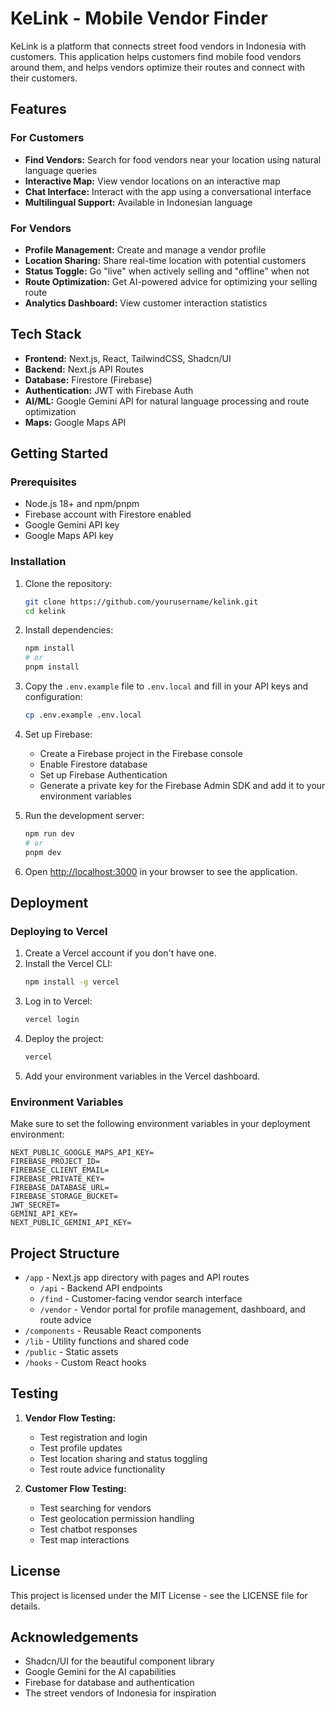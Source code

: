 # KeLink - Mobile Vendor Finder

KeLink is a platform that connects street food vendors in Indonesia with customers. This application helps customers find mobile food vendors around them, and helps vendors optimize their routes and connect with their customers.

## Features

### For Customers

- **Find Vendors:** Search for food vendors near your location using natural language queries
- **Interactive Map:** View vendor locations on an interactive map
- **Chat Interface:** Interact with the app using a conversational interface
- **Multilingual Support:** Available in Indonesian language

### For Vendors

- **Profile Management:** Create and manage a vendor profile
- **Location Sharing:** Share real-time location with potential customers
- **Status Toggle:** Go "live" when actively selling and "offline" when not
- **Route Optimization:** Get AI-powered advice for optimizing your selling route
- **Analytics Dashboard:** View customer interaction statistics

## Tech Stack

- **Frontend:** Next.js, React, TailwindCSS, Shadcn/UI
- **Backend:** Next.js API Routes
- **Database:** Firestore (Firebase)
- **Authentication:** JWT with Firebase Auth
- **AI/ML:** Google Gemini API for natural language processing and route optimization
- **Maps:** Google Maps API

## Getting Started

### Prerequisites

- Node.js 18+ and npm/pnpm
- Firebase account with Firestore enabled
- Google Gemini API key
- Google Maps API key

### Installation

1. Clone the repository:

   ```bash
   git clone https://github.com/yourusername/kelink.git
   cd kelink
   ```

2. Install dependencies:

   ```bash
   npm install
   # or
   pnpm install
   ```

3. Copy the `.env.example` file to `.env.local` and fill in your API keys and configuration:

   ```bash
   cp .env.example .env.local
   ```

4. Set up Firebase:

   - Create a Firebase project in the Firebase console
   - Enable Firestore database
   - Set up Firebase Authentication
   - Generate a private key for the Firebase Admin SDK and add it to your environment variables

5. Run the development server:

   ```bash
   npm run dev
   # or
   pnpm dev
   ```

6. Open [http://localhost:3000](http://localhost:3000) in your browser to see the application.

## Deployment

### Deploying to Vercel

1. Create a Vercel account if you don't have one.
2. Install the Vercel CLI:
   ```bash
   npm install -g vercel
   ```
3. Log in to Vercel:
   ```bash
   vercel login
   ```
4. Deploy the project:
   ```bash
   vercel
   ```
5. Add your environment variables in the Vercel dashboard.

### Environment Variables

Make sure to set the following environment variables in your deployment environment:

```
NEXT_PUBLIC_GOOGLE_MAPS_API_KEY=
FIREBASE_PROJECT_ID=
FIREBASE_CLIENT_EMAIL=
FIREBASE_PRIVATE_KEY=
FIREBASE_DATABASE_URL=
FIREBASE_STORAGE_BUCKET=
JWT_SECRET=
GEMINI_API_KEY=
NEXT_PUBLIC_GEMINI_API_KEY=
```

## Project Structure

- `/app` - Next.js app directory with pages and API routes
  - `/api` - Backend API endpoints
  - `/find` - Customer-facing vendor search interface
  - `/vendor` - Vendor portal for profile management, dashboard, and route advice
- `/components` - Reusable React components
- `/lib` - Utility functions and shared code
- `/public` - Static assets
- `/hooks` - Custom React hooks

## Testing

1. **Vendor Flow Testing:**

   - Test registration and login
   - Test profile updates
   - Test location sharing and status toggling
   - Test route advice functionality

2. **Customer Flow Testing:**
   - Test searching for vendors
   - Test geolocation permission handling
   - Test chatbot responses
   - Test map interactions

## License

This project is licensed under the MIT License - see the LICENSE file for details.

## Acknowledgements

- Shadcn/UI for the beautiful component library
- Google Gemini for the AI capabilities
- Firebase for database and authentication
- The street vendors of Indonesia for inspiration

